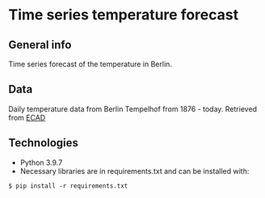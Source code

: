 # Time series temperature forecast

## General info

Time series forecast of the temperature in Berlin. 

## Data

Daily temperature data from Berlin Tempelhof from 1876 - today. Retrieved from [ECAD](https://www.ecad.eu/dailydata/)


## Technologies
* Python 3.9.7
* Necessary libraries are in requirements.txt and can be installed with:
```
$ pip install -r requirements.txt
```
